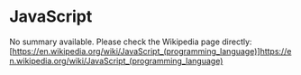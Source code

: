 # JavaScript

No summary available. Please check the Wikipedia page directly: [https://en.wikipedia.org/wiki/JavaScript_(programming_language)]https://en.wikipedia.org/wiki/JavaScript_(programming_language)
